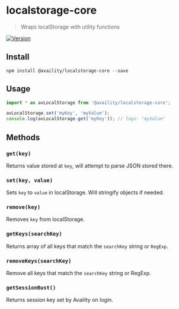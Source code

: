 # localstorage-core

> Wraps localStorage with utility functions

[![Version](https://img.shields.io/npm/v/@availity/localstorage-core.svg?style=for-the-badge)](https://www.npmjs.com/package/@availity/localstorage-core)

## Install

`npm install @availity/localstorage-core --save`

## Usage

```js
import * as avLocalStorage from '@availity/localstorage-core';

avLocalStorage.set('myKey', 'myValue');
console.log(avLocalStorage.get('myKey')); // logs: "myValue"
```

## Methods

### `get(key)`

Returns value stored at `key`, will attempt to parse JSON stored there.

### `set(key, value)`

Sets `key` to `value` in localStorage. Will stringify objects if needed.

### `remove(key)`

Removes `key` from localStorage.

### `getKeys(searchKey)`

Returns array of all keys that match the `searchKey` string or `RegExp`.

### `removeKeys(searchKey)`

Remove all keys that match the `searchKey` string or RegExp.

### `getSessionBust()`

Returns session key set by Availity on login.
